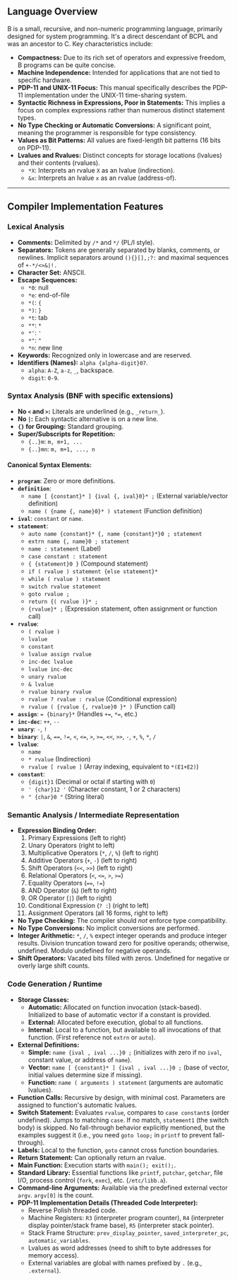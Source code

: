 ## Language Overview

B is a small, recursive, and non-numeric programming language, primarily designed for system programming. It's a direct descendant of BCPL and was an ancestor to C. Key characteristics include:

-   **Compactness:** Due to its rich set of operators and expressive freedom, B programs can be quite concise.
-   **Machine Independence:** Intended for applications that are not tied to specific hardware.
-   **PDP-11 and UNIX-11 Focus:** This manual specifically describes the PDP-11 implementation under the UNIX-11 time-sharing system.
-   **Syntactic Richness in Expressions, Poor in Statements:** This implies a focus on complex expressions rather than numerous distinct statement types.
-   **No Type Checking or Automatic Conversions:** A significant point, meaning the programmer is responsible for type consistency.
-   **Values as Bit Patterns:** All values are fixed-length bit patterns (16 bits on PDP-11).
-   **Lvalues and Rvalues:** Distinct concepts for storage locations (lvalues) and their contents (rvalues).
    -   `*X`: Interprets an rvalue `X` as an lvalue (indirection).
    -   `&x`: Interprets an lvalue `x` as an rvalue (address-of).

---

## Compiler Implementation Features

### Lexical Analysis

-   **Comments:** Delimited by `/*` and `*/` (PL/I style).
-   **Separators:** Tokens are generally separated by blanks, comments, or newlines. Implicit separators around `(){}[],;?:` and maximal sequences of `+-*/<>&|!.`
-   **Character Set:** ANSCII.
-   **Escape Sequences:**
    -   `*0`: null
    -   `*e`: end-of-file
    -   `*(`: `{`
    -   `*)`: `}`
    -   `*t`: tab
    -   `**`: `*`
    -   `*'`: `'`
    -   `*"`: `"`
    -   `*n`: new line
-   **Keywords:** Recognized only in lowercase and are reserved.
-   **Identifiers (Names):** `alpha {alpha-digit}07`.
    -   `alpha`: `A-Z`, `a-z`, `_`, backspace.
    -   `digit`: `0-9`.

### Syntax Analysis (BNF with specific extensions)

-   **No `<` and `>`:** Literals are underlined (e.g., `_return_`).
-   **No `|`:** Each syntactic alternative is on a new line.
-   **`{}` for Grouping:** Standard grouping.
-   **Super/Subscripts for Repetition:**
    -   `{..}m`: `m, m+1, ...`
    -   `{..}mn`: `m, m+1, ..., n`

#### Canonical Syntax Elements:

-   **`program`**: Zero or more definitions.
-   **`definition`**:
    -   `name [ {constant}* ] {ival {, ival}0}* ;` (External variable/vector definition)
    -   `name ( {name {, name}0}* ) statement` (Function definition)
-   **`ival`**: `constant` or `name`.
-   **`statement`**:
    -   `auto name {constant}* {, name {constant}*}0 ; statement`
    -   `extrn name {, name}0 ; statement`
    -   `name : statement` (Label)
    -   `case constant : statement`
    -   `{ {statement}0 }` (Compound statement)
    -   `if ( rvalue ) statement {else statement}*`
    -   `while ( rvalue ) statement`
    -   `switch rvalue statement`
    -   `goto rvalue ;`
    -   `return {( rvalue )}* ;`
    -   `{rvalue}* ;` (Expression statement, often assignment or function call)
-   **`rvalue`**:
    -   `( rvalue )`
    -   `lvalue`
    -   `constant`
    -   `lvalue assign rvalue`
    -   `inc-dec lvalue`
    -   `lvalue inc-dec`
    -   `unary rvalue`
    -   `& lvalue`
    -   `rvalue binary rvalue`
    -   `rvalue ? rvalue : rvalue` (Conditional expression)
    -   `rvalue ( {rvalue {, rvalue}0 }* )` (Function call)
-   **`assign`**: `= {binary}*` (Handles `+=`, `*=`, etc.)
-   **`inc-dec`**: `++`, `--`
-   **`unary`**: `-`, `!`
-   **`binary`**: `|`, `&`, `==`, `!=`, `<`, `<=`, `>`, `>=`, `<<`, `>>`, `-`, `+`, `%`, `*`, `/`
-   **`lvalue`**:
    -   `name`
    -   `* rvalue` (Indirection)
    -   `rvalue [ rvalue ]` (Array indexing, equivalent to `*(E1+E2)`)
-   **`constant`**:
    -   `{digit}1` (Decimal or octal if starting with `0`)
    -   `' {char}12 '` (Character constant, 1 or 2 characters)
    -   `" {char}0 "` (String literal)

### Semantic Analysis / Intermediate Representation

-   **Expression Binding Order:**
    1.  Primary Expressions (left to right)
    2.  Unary Operators (right to left)
    3.  Multiplicative Operators (`*`, `/`, `%`) (left to right)
    4.  Additive Operators (`+`, `-`) (left to right)
    5.  Shift Operators (`<<`, `>>`) (left to right)
    6.  Relational Operators (`<`, `<=`, `>`, `>=`)
    7.  Equality Operators (`==`, `!=`)
    8.  AND Operator (`&`) (left to right)
    9.  OR Operator (`|`) (left to right)
    10. Conditional Expression (`? :`) (right to left)
    11. Assignment Operators (all 16 forms, right to left)
-   **No Type Checking:** The compiler should _not_ enforce type compatibility.
-   **No Type Conversions:** No implicit conversions are performed.
-   **Integer Arithmetic:** `*`, `/`, `%` expect integer operands and produce integer results. Division truncation toward zero for positive operands; otherwise, undefined. Modulo undefined for negative operands.
-   **Shift Operators:** Vacated bits filled with zeros. Undefined for negative or overly large shift counts.

### Code Generation / Runtime

-   **Storage Classes:**
    -   **Automatic:** Allocated on function invocation (stack-based). Initialized to base of automatic vector if a constant is provided.
    -   **External:** Allocated before execution, global to all functions.
    -   **Internal:** Local to a function, but available to all invocations of that function. (First reference not `extrn` or `auto`).
-   **External Definitions:**
    -   **Simple:** `name {ival , ival ...}0 ;` (initializes with zero if no `ival`, constant value, or address of `name`).
    -   **Vector:** `name [ {constant}* ] {ival , ival ...}0 ;` (base of vector, initial values determine size if missing).
    -   **Function:** `name ( arguments ) statement` (arguments are automatic lvalues).
-   **Function Calls:** Recursive by design, with minimal cost. Parameters are assigned to function's automatic lvalues.
-   **Switch Statement:** Evaluates `rvalue`, compares to `case constant`s (order undefined). Jumps to matching `case`. If no match, `statement1` (the switch body) is skipped. No fall-through behavior explicitly mentioned, but the examples suggest it (i.e., you need `goto loop;` in `printf` to prevent fall-through).
-   **Labels:** Local to the function, `goto` cannot cross function boundaries.
-   **Return Statement:** Can optionally return an rvalue.
-   **Main Function:** Execution starts with `main(); exit();`.
-   **Standard Library:** Essential functions like `printf`, `putchar`, `getchar`, file I/O, process control (`fork`, `exec`), etc. (`/etc/libb.a`).
-   **Command-line Arguments:** Available via the predefined external vector `argv`. `argv[0]` is the count.
-   **PDP-11 Implementation Details (Threaded Code Interpreter):**
    -   Reverse Polish threaded code.
    -   Machine Registers: `R3` (interpreter program counter), `R4` (interpreter display pointer/stack frame base), `R5` (interpreter stack pointer).
    -   Stack Frame Structure: `prev_display_pointer`, `saved_interpreter_pc`, `automatic_variables`.
    -   Lvalues as word addresses (need to shift to byte addresses for memory access).
    -   External variables are global with names prefixed by `.` (e.g., `.external`).
